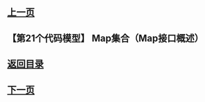 ## [上一页](course141)
##  【第21个代码模型】 Map集合（Map接口概述）






## [返回目录](https://wuchengcheng110120.github.io/aliyunjava3/list)
## [下一页](course143)
